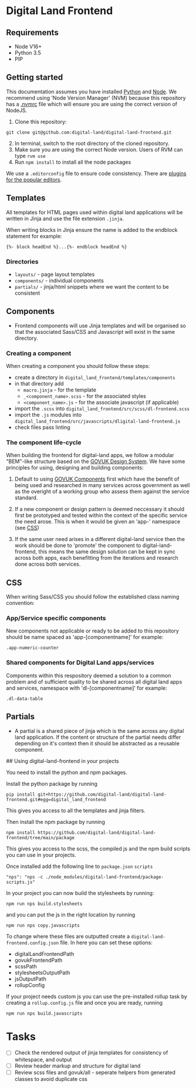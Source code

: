 # Digital Land Frontend

## Requirements

- Node V16+
- Python 3.5
- PIP

## Getting started

This documentation assumes you have installed [Python](https://docs.python.org/3/using/unix.html#getting-and-installing-the-latest-version-of-python) and [Node](https://www.freecodecamp.org/news/how-to-install-node-in-your-machines-macos-linux-windows/). We recommend using 'Node Version Manager' (NVM) because this repository has a [.nvmrc](.nvmrc) file which will ensure you are using the correct version of NodeJS.

1. Clone this repository:
```
git clone git@github.com:digital-land/digital-land-frontend.git
```
2. In terminal, switch to the root directory of the cloned repository.
3. Make sure you are using the correct Node version. Users of RVM can type `rvm use`
2. Run `npm install` to install all the node packages

We use a `.editorconfig` file to ensure code consistency. There are [plugins for the popular editors](https://editorconfig.org/#download).

## Templates

All templates for HTML pages used within digital land applications will be written in Jinja and use the file extension `.jinja`. 

When writing blocks in Jinja ensure the name is added to the endblock statement for example:

```
{%- block headEnd %}...{%- endblock headEnd %}
```

### Directories

* `layouts/` - page layout templates
* `components/` - individual components
* `partials/` - jinja/html snippets where we want the content to be consistent

 ## Components

 - Frontend components will use Jinja templates and will be organised so that the associated Sass/CSS and Javascript will exist in the same directory.

 ### Creating a component

 When creating a component you should follow these steps:

 - create a directory in `digital_land_frontend/templates/components`
 - in that directory add
   - `macro.jinja` - for the template
   - `_<component_name>.scss` - for the associated styles
   - `<component_name>.js` - for the associate javascript (if applicable)
- import the `.scss` into `digital_land_frontend/src/scss/dl-frontend.scss`
- import the `.js` modules into `digital_land_frontend/src/javascripts/dligital-land-frontend.js`
- check files pass linting

### The component life-cycle

When building the frontend for digital-land apps, we follow a modular "BEM"-like structure based on the [GOVUK Design System](https://design-system.service.gov.uk/). We have some principles for using, designing and building components:

1. Default to using [GOVUK Components](https://design-system.service.gov.uk/components/) first which have the benefit of being used and researched in many services across government as well as the overight of a working group who assess them against the service standard.

2. If a new component or design pattern is deemed neccessary it should first be prototyped and tested within the context of the specific service the need arose. This is when it would be given an 'app-' namespace (see [CSS](#css))

3. If the same user need arises in a different digital-land service then the work should be done to 'promote' the component to digital-land-frontend, this means the same design solution can be kept in sync across both apps, each benefitting from the iterations and research done across both services.

## CSS

When writing Sass/CSS you should follow the established class naming convention:

### App/Service specific components

New components not applicable or ready to be added to this repository should be name spaced as 'app-[componentname]' for example:

`.app-numeric-counter`

### Shared components for Digital Land apps/services

Components within this respository deemed a solution to a common problem and of sufficient quality to be shared across all digital land apps and services, namespace with 'dl-[componentname]' for example:

`.dl-data-table`

## Partials 

- A partial is a shared piece of jinja which is the same across any digital land application. If the content or structure of the partial needs differ depending on it's context then it should be abstracted as a reusable component.

## Using digital-land-frontend in your projects

You need to install the python and npm packages.

Install the python package by running
```
pip install git+https://github.com/digital-land/digital-land-frontend.git#egg=digital_land_frontend
```
This gives you access to all the templates and jinja filters.

Then install the npm package by running
```
npm install https://github.com/digital-land/digital-land-frontend/tree/main/package
```
This gives you access to the scss, the compiled js and the npm build scripts you can use in your projects.


Once installed add the following line to `package.json` `scripts`
```
"nps": "nps -c ./node_modules/digital-land-frontend/package-scripts.js"
```

In your project you can now build the stylesheets by running:
```
npm run nps build.stylesheets
```

and you can put the js in the right location by running
```
npm run nps copy.javascripts
```

To change where these files are outputted create a `digital-land-frontend.config.json` file. In here you can set these options:

* digitalLandFrontendPath
* govukFrontendPath
* scssPath
* stylesheetsOutputPath
* jsOutputPath
* rollupConfig

If your project needs custom js you can use the pre-installed rollup task by creating a `rollup.config.js` file and once you are ready, running
```
npm run nps build.javascripts
```

# Tasks

- [ ] Check the rendered output of jinja templates for consistency of whitespace, and output
- [ ] Review header markup and structure for digital land
- [ ] Review scss files and govuk/all - seperate helpers from generated classes to avoid duplicate css

